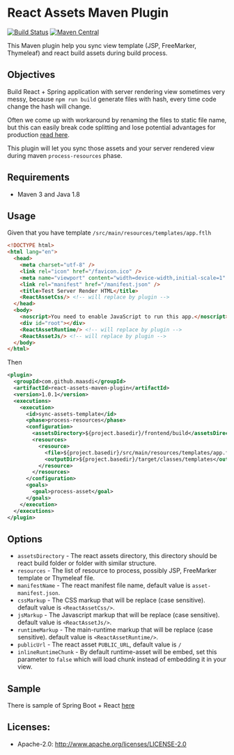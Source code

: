 React Assets Maven Plugin
=======================
[![Build Status](https://travis-ci.org/maasdi/react-assets-maven-plugin.svg?branch=master)](https://travis-ci.org/maasdi/react-assets-maven-plugin/builds)
[![Maven Central](https://maven-badges.herokuapp.com/maven-central/com.github.maasdi/react-assets-maven-plugin/badge.svg?style=flat&logo=appveyor)](https://maven-badges.herokuapp.com/maven-central/com.github.maasdi/react-assets-maven-plugin)

This Maven plugin help you sync view template (JSP, FreeMarker, Thymeleaf) and react build assets during build process.

## Objectives
Build React + Spring application with server rendering view sometimes very messy, 
because `npm run build` generate files with hash, every time code change the hash will change.

Often we come up with workaround by renaming the files to static file name, 
but this can easily break code splitting and lose potential advantages for production [read here](https://create-react-app.dev/docs/production-build/).

This plugin will let you sync those assets and your server rendered view during maven `process-resources` phase.

## Requirements
* Maven 3 and Java 1.8

## Usage
Given that you have template `/src/main/resources/templates/app.ftlh`

```html
<!DOCTYPE html>
<html lang="en">
  <head>
    <meta charset="utf-8" />
    <link rel="icon" href="/favicon.ico" />
    <meta name="viewport" content="width=device-width,initial-scale=1" />
    <link rel="manifest" href="/manifest.json" />
    <title>Test Server Render HTML</title>
    <ReactAssetCss/> <!-- will replace by plugin -->
  </head>
  <body>
    <noscript>You need to enable JavaScript to run this app.</noscript>
    <div id="root"></div>
    <ReactAssetRuntime/> <!-- will replace by plugin -->
    <ReactAssetJs/> <!-- will replace by plugin -->
  </body>
</html>
```

Then 

```xml
<plugin>
  <groupId>com.github.maasdi</groupId>
  <artifactId>react-assets-maven-plugin</artifactId>
  <version>1.0.1</version>
  <executions>
    <execution>
      <id>sync-assets-template</id>
      <phase>process-resources</phase>
      <configuration>
        <assetsDirectory>${project.basedir}/frontend/build</assetsDirectory>
        <resources>
          <resource>
            <file>${project.basedir}/src/main/resources/templates/app.ftlh</file>
            <outputDir>${project.basedir}/target/classes/templates</outputDir>
          </resource>
        </resources>
      </configuration>
      <goals>
        <goal>process-asset</goal>
      </goals>
    </execution>
  </executions>
</plugin>
```

## Options
* `assetsDirectory` - The react assets directory, this directory should be react build folder or folder with similar structure.
* `resources` - The list of resource to process, possibly JSP, FreeMarker template or Thymeleaf file.
* `manifestName` - The react manifest file name, default value is `asset-manifest.json`.
* `cssMarkup` - The CSS markup that will be replace (case sensitive). default value is `<ReactAssetCss/>`.
* `jsMarkup` - The Javascript markup that will be replace (case sensitive). default value is `<ReactAssetJs/>`.
* `runtimeMarkup` - The main-runtime markup that will be replace (case sensitive). default value is `<ReactAssetRuntime/>`.
* `publicUrl` - The react asset `PUBLIC_URL`, default value is `/`
* `inlineRuntimeChunk` - By default runtime-asset will be embed, set this parameter to `false` which will load chunk instead of embedding it in your view.

## Sample

There is sample of Spring Boot + React [here](https://github.com/maasdi/react-assets-maven-plugin-sample)

## Licenses:
* Apache-2.0: http://www.apache.org/licenses/LICENSE-2.0